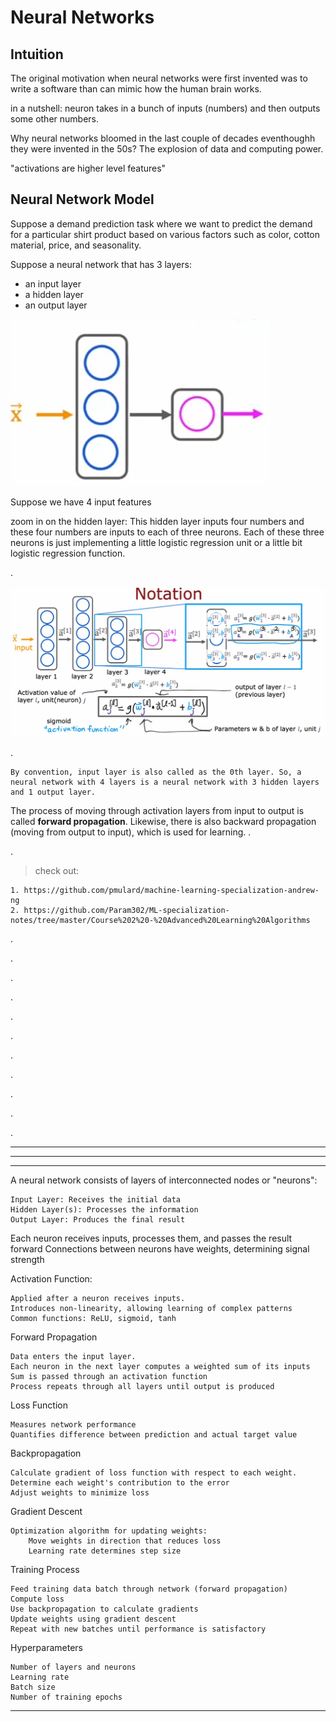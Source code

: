# Neural Networks

## Intuition
The original motivation when neural networks were first invented was to write a software than can mimic how the human brain works.

in a nutshell: neuron takes in a bunch of inputs (numbers) and then outputs some other numbers.

Why neural networks bloomed in the last couple of decades eventhoughh they were invented in the 50s? The explosion of data and computing power.

"activations are higher level features"

## Neural Network Model

Suppose a demand prediction task where we want to predict the demand for a particular shirt product based on various factors such as color, cotton material, price, and seasonality.

Suppose a neural network that has 3 layers:
- an input layer
- a hidden layer
- an output layer

![alt text](simple_nn.png)

Suppose we have 4 input features


zoom in on the hidden layer:
This hidden layer inputs four numbers and these four numbers are inputs to each of three neurons. Each of these three neurons is just implementing a little logistic regression unit or a little bit logistic regression function.

.


![alt text](nn_notation.png)

.
```
By convention, input layer is also called as the 0th layer. So, a neural network with 4 layers is a neural network with 3 hidden layers and 1 output layer.
```

The process of moving through activation layers from input to output is called **forward propagation**. Likewise, there is also backward propagation (moving from output to input), which is used for learning.
.

.

> check out: 
```
1. https://github.com/pmulard/machine-learning-specialization-andrew-ng
2. https://github.com/Param302/ML-specialization-notes/tree/master/Course%202%20-%20Advanced%20Learning%20Algorithms 
```

.

.

.

.

.

.

.

.

.

.

.


---
---
---
A neural network consists of layers of interconnected nodes or "neurons":

    Input Layer: Receives the initial data
    Hidden Layer(s): Processes the information
    Output Layer: Produces the final result

Each neuron receives inputs, processes them, and passes the result forward
Connections between neurons have weights, determining signal strength

Activation Function: 

    Applied after a neuron receives inputs.
    Introduces non-linearity, allowing learning of complex patterns
    Common functions: ReLU, sigmoid, tanh

Forward Propagation

    Data enters the input layer.
    Each neuron in the next layer computes a weighted sum of its inputs
    Sum is passed through an activation function
    Process repeats through all layers until output is produced

Loss Function

    Measures network performance
    Quantifies difference between prediction and actual target value

Backpropagation

    Calculate gradient of loss function with respect to each weight.
    Determine each weight's contribution to the error
    Adjust weights to minimize loss

Gradient Descent

    Optimization algorithm for updating weights:
        Move weights in direction that reduces loss
        Learning rate determines step size

Training Process

    Feed training data batch through network (forward propagation)
    Compute loss
    Use backpropagation to calculate gradients
    Update weights using gradient descent
    Repeat with new batches until performance is satisfactory

Hyperparameters

    Number of layers and neurons
    Learning rate
    Batch size
    Number of training epochs


---